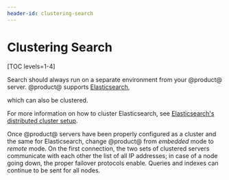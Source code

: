 ```yaml
---
header-id: clustering-search
---
```


# Clustering Search

[TOC levels=1-4]

Search should always run on a separate environment from your @product@ server.
@product@ supports 
[Elasticsearch](/docs/7-2/deploy/-/knowledge_base/d/installing-elasticsearch), 

<!--Uncomment when Solr adapters is available. 
or 
[Solr](/docs/7-2/deploy/-/knowledge_base/d/installing-solr) 
and either of those environments
-->

which can also be clustered. 

For more information on how to cluster Elasticsearch, see 
[Elasticsearch's distributed cluster setup](https://www.elastic.co/guide/en/elasticsearch/guide/current/distributed-cluster.html). 

Once @product@ servers have been properly configured as a cluster and the same
for Elasticsearch, change @product@ from *embedded* mode to *remote* mode. On
the first connection, the two sets of clustered servers communicate with each
other the list of all IP addresses; in case of a node going down, the proper
failover protocols enable. Queries and indexes can continue to be sent for all
nodes.

<!-- Uncomment when Solr adapter is available. 
For more information on how to cluster Solr, see 
[Apache Solr Cloud](https://cwiki.apache.org/confluence/display/solr/SolrCloud)
documentation. 

Once @product@ servers have been properly configured as a cluster, deploy the
Liferay Solr 5 Adapter on all nodes. (This app is available for download from
Liferay Marketplace
[here](https://web.liferay.com/marketplace/-/mp/application/78803899).) Create a
Solr Cloud (cluster) managed by _Apache Solr Zookeeper_. Connect the @product@
cluster to Zookeeper and finish the final configurations to connect the two
clusters.
-->
